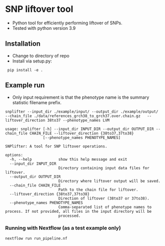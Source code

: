 
# SNP liftover tool 
- Python tool for efficiently performing liftover of SNPs.
- Tested with python version 3.9

## Installation 

- Change to directory of repo
- Install via setup.py:

``` pip install -e .```


## Example run

- Only input requirement is that the phenotype name is the summary statistic filename prefix.

```
snplifter --input_dir ./example/input/ --output_dir ./example/output/ --chain_file ./data/references_grch38_to_grch37.over.chain.gz   --liftover_direction 38to37 --phenotype_names LVM
```


```
usage: snplifter [-h] --input_dir INPUT_DIR --output_dir OUTPUT_DIR --chain_file CHAIN_FILE --liftover_direction {38to37,37to38}
                 [--phenotype_names PHENOTYPE_NAMES]

SNPlifter: A tool for SNP liftover operations.

options:
  -h, --help            show this help message and exit
  --input_dir INPUT_DIR
                        Directory containing input data files for liftover.
  --output_dir OUTPUT_DIR
                        Directory where liftover output will be saved.
  --chain_file CHAIN_FILE
                        Path to the chain file for liftover.
  --liftover_direction {38to37,37to38}
                        Direction of liftover (38to37 or 37to38).
  --phenotype_names PHENOTYPE_NAMES
                        Comma-separated list of phenotype names to process. If not provided, all files in the input directory will be
                        processed.
```


### Running with Nextflow (as a test example only)

```
nextflow run run_pipeline.nf
```